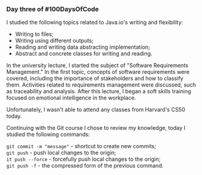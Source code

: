 ### Day three of #100DaysOfCode

I studied the following topics related to Java.io's writing and flexibility:
- Writing to files;<br>
- Writing using different outputs;<br>
- Reading and writing data abstracting implementation;<br>
- Abstract and concrete classes for writing and reading.

In the university lecture, I started the subject of "Software Requirements Management." In the first topic, concepts of software requirements were covered, including the importance of stakeholders and how to classify them. Activities related to requirements management were discussed, such as traceability and analysis. After this lecture, I began a soft skills training focused on emotional intelligence in the workplace.

Unfortunately, I wasn't able to attend any classes from Harvard's CS50 today.

Continuing with the Git course I chose to review my knowledge, today I studied the following commands:

`git commit -m "message"` - shortcut to create new commits;<br>
`git push` - push local changes to the origin;<br>
`it push --force` - forcefully push local changes to the origin;<br>
`git push -f` - the compressed form of the previous command.
